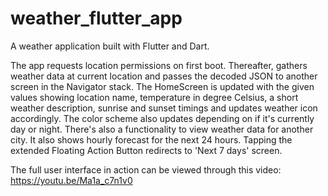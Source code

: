 # weather_flutter_app
A weather application built with Flutter and Dart.

The app requests location permissions on first boot. Thereafter, gathers weather data at current location and passes the decoded JSON to another screen in the Navigator stack.
The HomeScreen is updated with the given values showing location name, temperature in degree Celsius, a short weather description, sunrise and sunset timings and updates weather icon accordingly. The color scheme also updates depending on if it's currently day or night.
There's also a functionality to view weather data for another city. It also shows hourly forecast for the next 24 hours. Tapping the extended Floating Action Button redirects to 'Next 7 days' screen.

The full user interface in action can be viewed through this video: https://youtu.be/Ma1a_c7n1v0
